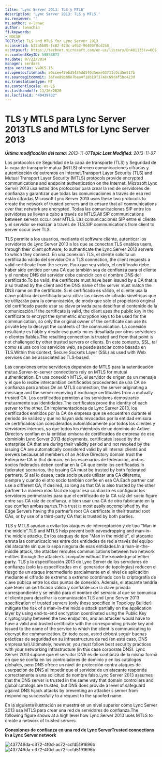 ```yaml
---
title: 'Lync Server 2013: TLS y MTLS'
description: 'Lync Server 2013: TLS y MTLS.'
ms.reviewer: ''
ms.author: v-lanac
author: lanachin
f1.keywords:
- NOCSH
TOCTitle: TLS and MTLS for Lync Server 2013
ms:assetid: b32a5b85-fc82-42dc-a9b2-96400f8cd2b8
ms:mtpsurl: https://technet.microsoft.com/en-us/library/Dn481133(v=OCS.15)
ms:contentKeyID: 59893873
ms.date: 07/23/2014
manager: serdars
mtps_version: v=OCS.15
ms.openlocfilehash: a0ccee47e635435dd5f0d5eae03711c0cd5e517b
ms.sourcegitcommit: 36fee89bb887bea4f18b19f17a8c69daf5bc423d
ms.translationtype: MT
ms.contentlocale: es-ES
ms.lasthandoff: 11/26/2020
ms.locfileid: "49439702"
---
```

# <a name="tls-and-mtls-for-lync-server-2013"></a><span data-ttu-id="95892-103">TLS y MTLS para Lync Server 2013</span><span class="sxs-lookup"><span data-stu-id="95892-103">TLS and MTLS for Lync Server 2013</span></span>

<div data-xmlns="http://www.w3.org/1999/xhtml">

<div class="topic" data-xmlns="http://www.w3.org/1999/xhtml" data-msxsl="urn:schemas-microsoft-com:xslt" data-cs="https://msdn.microsoft.com/">

<div data-asp="https://msdn2.microsoft.com/asp">



</div>

<div id="mainSection">

<div id="mainBody"><span data-ttu-id="95892-104">

<span> </span></span><span class="sxs-lookup"><span data-stu-id="95892-104">

<span> </span></span></span>

<span data-ttu-id="95892-105">_**Última modificación del tema:** 2013-11-07_</span><span class="sxs-lookup"><span data-stu-id="95892-105">_**Topic Last Modified:** 2013-11-07_</span></span>

<span data-ttu-id="95892-106">Los protocolos de Seguridad de la capa de transporte (TLS) y Seguridad de la capa de transporte mutua (MTLS) ofrecen comunicaciones cifradas y autenticación de extremos en Internet.</span><span class="sxs-lookup"><span data-stu-id="95892-106">Transport Layer Security (TLS) and Mutual Transport Layer Security (MTLS) protocols provide encrypted communications and endpoint authentication on the Internet.</span></span> <span data-ttu-id="95892-107">Microsoft Lync Server 2013 usa estos dos protocolos para crear la red de servidores de confianza y garantizar que todas las comunicaciones a través de esa red están cifradas.</span><span class="sxs-lookup"><span data-stu-id="95892-107">Microsoft Lync Server 2013 uses these two protocols to create the network of trusted servers and to ensure that all communications over that network are encrypted.</span></span> <span data-ttu-id="95892-108">Todas las comunicaciones SIP entre los servidores se llevan a cabo a través de MTLS.</span><span class="sxs-lookup"><span data-stu-id="95892-108">All SIP communications between servers occur over MTLS.</span></span> <span data-ttu-id="95892-109">Las comunicaciones SIP entre el cliente y el servidor se realizan a través de TLS.</span><span class="sxs-lookup"><span data-stu-id="95892-109">SIP communications from client to server occur over TLS.</span></span>

<span data-ttu-id="95892-110">TLS permite a los usuarios, mediante el software cliente, autenticar los servidores de Lync Server 2013 a los que se conectan.</span><span class="sxs-lookup"><span data-stu-id="95892-110">TLS enables users, through their client software, to authenticate the Lync Server 2013 servers to which they connect.</span></span> <span data-ttu-id="95892-111">En una conexión TLS, el cliente solicita un certificado válido del servidor.</span><span class="sxs-lookup"><span data-stu-id="95892-111">On a TLS connection, the client requests a valid certificate from the server.</span></span> <span data-ttu-id="95892-112">Para que sea válido, el certificado debe haber sido emitido por una CA que también sea de confianza para el cliente y el nombre DNS del servidor debe coincidir con el nombre DNS del certificado.</span><span class="sxs-lookup"><span data-stu-id="95892-112">To be valid, the certificate must have been issued by a CA that is also trusted by the client and the DNS name of the server must match the DNS name on the certificate.</span></span> <span data-ttu-id="95892-113">Si el certificado es válido, el cliente usa la clave pública del certificado para cifrar las claves de cifrado simétricas que se utilizarán para la comunicación, de modo que solo el propietario original del certificado puede usar su clave privada para descifrar el contenido de la comunicación.</span><span class="sxs-lookup"><span data-stu-id="95892-113">If the certificate is valid, the client uses the public key in the certificate to encrypt the symmetric encryption keys to be used for the communication, so only the original owner of the certificate can use its private key to decrypt the contents of the communication.</span></span> <span data-ttu-id="95892-114">La conexión resultante es fiable y desde ese punto no es desafiada por otros servidores o clientes fiables.</span><span class="sxs-lookup"><span data-stu-id="95892-114">The resulting connection is trusted and from that point is not challenged by other trusted servers or clients.</span></span> <span data-ttu-id="95892-115">En este contexto, SSL, tal como se usa con los servicios web, se puede asociar como basada en TLS.</span><span class="sxs-lookup"><span data-stu-id="95892-115">Within this context, Secure Sockets Layer (SSL) as used with Web services can be associated as TLS-based.</span></span>

<span data-ttu-id="95892-116">Las conexiones entre servidores dependen de MTLS para la autenticación mutua.</span><span class="sxs-lookup"><span data-stu-id="95892-116">Server-to-server connections rely on MTLS for mutual authentication.</span></span> <span data-ttu-id="95892-117">En una conexión MTLS, el servidor de origen de un mensaje y el que lo recibe intercambian certificados procedentes de una CA de confianza para ambos.</span><span class="sxs-lookup"><span data-stu-id="95892-117">On an MTLS connection, the server originating a message and the server receiving it exchange certificates from a mutually trusted CA.</span></span> <span data-ttu-id="95892-118">Los certificados permiten a los servidores demostrarse mutuamente sus identidades.</span><span class="sxs-lookup"><span data-stu-id="95892-118">The certificates prove the identity of each server to the other.</span></span> <span data-ttu-id="95892-119">En implementaciones de Lync Server 2013, los certificados emitidos por la CA de empresa que se encuentren durante el período de validez y que no hayan sido revocados por la entidad emisora de certificados son considerados automáticamente por todos los clientes y servidores internos, ya que todos los miembros de un dominio de Active Directory confían en la entidad emisora de certificados de empresa de ese dominio</span><span class="sxs-lookup"><span data-stu-id="95892-119">In Lync Server 2013 deployments, certificates issued by the enterprise CA that are during their validity period and not revoked by the issuing CA are automatically considered valid by all internal clients and servers because all members of an Active Directory domain trust the Enterprise CA in that domain.</span></span> <span data-ttu-id="95892-120">En los escenarios de federación, ambos socios federados deben confiar en la CA que emite los certificados.</span><span class="sxs-lookup"><span data-stu-id="95892-120">In federated scenarios, the issuing CA must be trusted by both federated partners.</span></span> <span data-ttu-id="95892-121">Si así lo desea, cada socio puede utilizar una CA diferente, siempre y cuando el otro socio también confíe en esa CA.</span><span class="sxs-lookup"><span data-stu-id="95892-121">Each partner can use a different CA, if desired, so long as that CA is also trusted by the other partner.</span></span> <span data-ttu-id="95892-122">La manera más fácil de lograr esa confianza es configurar los servidores perimetrales para que el certificado de la CA raíz del socio figure entre sus CA raíz de confianza, o bien usar una CA de otro fabricante en la que confíen ambas partes.</span><span class="sxs-lookup"><span data-stu-id="95892-122">This trust is most easily accomplished by the Edge Servers having the partner’s root CA certificate in their trusted root CAs, or by use of a third-party CA that is trusted by both parties.</span></span>

<span data-ttu-id="95892-123">TLS y MTLS ayudan a evitar los ataques de interceptación y de tipo "Man in the middle".</span><span class="sxs-lookup"><span data-stu-id="95892-123">TLS and MTLS help prevent both eavesdropping and man-in-the middle attacks.</span></span> <span data-ttu-id="95892-124">En los ataques de tipo "Man in the middle", el atacante enruta las comunicaciones entre dos entidades de red a través del equipo del atacante sin que lo sepa ninguna de esas entidades.</span><span class="sxs-lookup"><span data-stu-id="95892-124">In a man-in-the-middle attack, the attacker reroutes communications between two network entities through the attacker’s computer without the knowledge of either party.</span></span> <span data-ttu-id="95892-125">TLS y la especificación 2013 de Lync Server de los servidores de confianza (solo las especificadas en el generador de topologías) reducen el riesgo de un ataque intermediario parcialmente en el nivel de aplicación mediante el cifrado de extremo a extremo coordinado con la criptografía de clave pública entre los dos puntos de conexión. Además, el atacante tendría que tener un certificado válido y confiable con la clave privada correspondiente y se emitió para el nombre del servicio al que se comunica el cliente para descifrar la comunicación.</span><span class="sxs-lookup"><span data-stu-id="95892-125">TLS and Lync Server 2013 specification of trusted servers (only those specified in Topology Builder) mitigate the risk of a man-in-the middle attack partially on the application layer by using end-to-end encryption coordinated using the Public Key cryptography between the two endpoints, and an attacker would have to have a valid and trusted certificate with the corresponding private key and issued to the name of the service to which the client is communicating to decrypt the communication.</span></span> <span data-ttu-id="95892-126">En todo caso, usted deberá seguir buenas prácticas de seguridad en su infraestructura de red (en este caso, DNS empresarial).</span><span class="sxs-lookup"><span data-stu-id="95892-126">Ultimately, however, you must follow best security practices with your networking infrastructure (in this case corporate DNS).</span></span> <span data-ttu-id="95892-127">Lync Server 2013 supone que el servidor DNS es de confianza de la misma forma en que se confía en los controladores de dominio y en los catálogos globales, pero DNS ofrece un nivel de protección contra ataques de usurpación de DNS al impedir que el servidor de un atacante responda correctamente a una solicitud de nombre falso.</span><span class="sxs-lookup"><span data-stu-id="95892-127">Lync Server 2013 assumes that the DNS server is trusted in the same way that domain controllers and global catalogs are trusted, but DNS does provide a level of safeguard against DNS hijack attacks by preventing an attacker’s server from responding successfully to a request to the spoofed name.</span></span>

<span data-ttu-id="95892-128">En la siguiente ilustración se muestra en un nivel superior cómo Lync Server 2013 usa MTLS para crear una red de servidores de confianza.</span><span class="sxs-lookup"><span data-stu-id="95892-128">The following figure shows at a high level how Lync Server 2013 uses MTLS to create a network of trusted servers.</span></span>

<span data-ttu-id="95892-129">**Conexiones de confianza en una red de Lync Server**</span><span class="sxs-lookup"><span data-stu-id="95892-129">**Trusted connections in a Lync Server network**</span></span>

<span data-ttu-id="95892-130">![437749da-c372-4f0d-ac72-ccfd5191696b](images/Dn481133.437749da-c372-4f0d-ac72-ccfd5191696b(OCS.15).jpg "437749da-c372-4f0d-ac72-ccfd5191696b")</span><span class="sxs-lookup"><span data-stu-id="95892-130">![437749da-c372-4f0d-ac72-ccfd5191696b](images/Dn481133.437749da-c372-4f0d-ac72-ccfd5191696b(OCS.15).jpg "437749da-c372-4f0d-ac72-ccfd5191696b")</span></span>

<span data-ttu-id="95892-131"></div>

<span> </span>

</div>

</div>

</span><span class="sxs-lookup"><span data-stu-id="95892-131"></div>

<span> </span>

</div>

</div>

</span></span></div>

